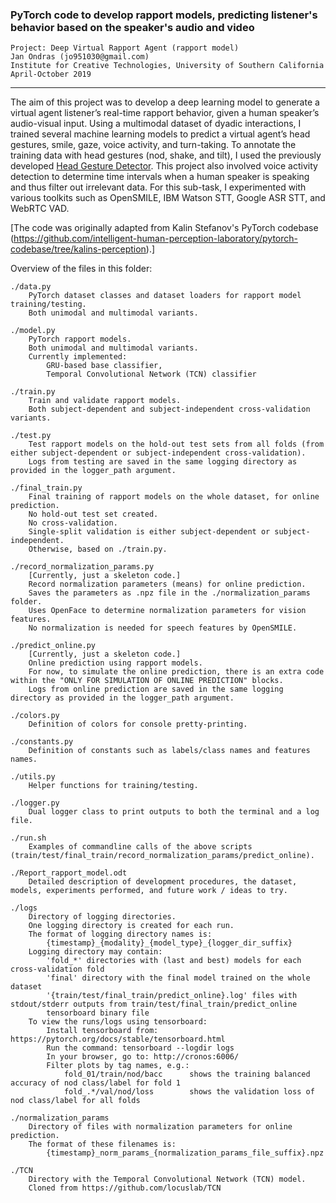 ### PyTorch code to develop rapport models, predicting listener's behavior based on the speaker's audio and video

	Project: Deep Virtual Rapport Agent (rapport model)
	Jan Ondras (jo951030@gmail.com)
	Institute for Creative Technologies, University of Southern California
	April-October 2019
------------


The aim of this project was to develop a deep learning model to generate a virtual agent listener’s real-time rapport behavior, given a human speaker’s audio-visual input. Using a multimodal dataset of dyadic interactions, I trained several machine learning models to predict a virtual agent’s head gestures, smile, gaze, voice activity, and turn-taking. To annotate the training data with head gestures (nod, shake, and tilt), I used the previously developed [Head Gesture Detector](https://github.com/jancio/Deep-Virtual-Rapport-Agent/tree/master/head_gesture_detector). This project also involved voice activity detection to determine time intervals when a human speaker is speaking and thus filter out irrelevant data. For this sub-task, I experimented with various toolkits such as OpenSMILE, IBM Watson STT, Google ASR STT, and WebRTC VAD.


[The code was originally adapted from Kalin Stefanov's PyTorch codebase (https://github.com/intelligent-human-perception-laboratory/pytorch-codebase/tree/kalins-perception).]

Overview of the files in this folder:

	./data.py
		PyTorch dataset classes and dataset loaders for rapport model training/testing.
		Both unimodal and multimodal variants.

	./model.py
		PyTorch rapport models.
		Both unimodal and multimodal variants.
		Currently implemented:
			GRU-based base classifier,
			Temporal Convolutional Network (TCN) classifier

	./train.py
		Train and validate rapport models.
		Both subject-dependent and subject-independent cross-validation variants.

	./test.py
		Test rapport models on the hold-out test sets from all folds (from either subject-dependent or subject-independent cross-validation).
		Logs from testing are saved in the same logging directory as provided in the logger_path argument.

	./final_train.py
		Final training of rapport models on the whole dataset, for online prediction.
		No hold-out test set created.
		No cross-validation.
		Single-split validation is either subject-dependent or subject-independent.
		Otherwise, based on ./train.py.

	./record_normalization_params.py
		[Currently, just a skeleton code.]
		Record normalization parameters (means) for online prediction.
		Saves the parameters as .npz file in the ./normalization_params folder.
		Uses OpenFace to determine normalization parameters for vision features.
		No normalization is needed for speech features by OpenSMILE.

	./predict_online.py
		[Currently, just a skeleton code.]
		Online prediction using rapport models.
		For now, to simulate the online prediction, there is an extra code within the "ONLY FOR SIMULATION OF ONLINE PREDICTION" blocks.
		Logs from online prediction are saved in the same logging directory as provided in the logger_path argument.

	./colors.py
		Definition of colors for console pretty-printing.

	./constants.py
		Definition of constants such as labels/class names and features names.

	./utils.py
		Helper functions for training/testing.

	./logger.py
		Dual logger class to print outputs to both the terminal and a log file.

	./run.sh
		Examples of commandline calls of the above scripts (train/test/final_train/record_normalization_params/predict_online).

	./Report_rapport_model.odt
		Detailed description of development procedures, the dataset, models, experiments performed, and future work / ideas to try.

	./logs
		Directory of logging directories. 
		One logging directory is created for each run.
		The format of logging directory names is:
			{timestamp}_{modality}_{model_type}_{logger_dir_suffix}
		Logging directory may contain:
			'fold_*' directories with (last and best) models for each cross-validation fold
			'final' directory with the final model trained on the whole dataset
			'{train/test/final_train/predict_online}.log' files with stdout/stderr outputs from train/test/final_train/predict_online
			tensorboard binary file
		To view the runs/logs using tensorboard:
			Install tensorboard from: https://pytorch.org/docs/stable/tensorboard.html
			Run the command: tensorboard --logdir logs
			In your browser, go to: http://cronos:6006/
			Filter plots by tag names, e.g.:
				fold_01/train/nod/bacc		shows the training balanced accuracy of nod class/label for fold 1
				fold_.*/val/nod/loss		shows the validation loss of nod class/label for all folds

	./normalization_params
		Directory of files with normalization parameters for online prediction.
		The format of these filenames is:
			{timestamp}_norm_params_{normalization_params_file_suffix}.npz

	./TCN
		Directory with the Temporal Convolutional Network (TCN) model. 
		Cloned from https://github.com/locuslab/TCN
